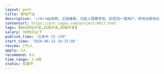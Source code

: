 ```yaml
---                
layout: post       
title: 房地产站           
description: '</br>Wp架构，正版模板，功能上需要修改，如另加一类用户，修改谷歌地址自动填充错误，添加微信微博整合，完善注册登陆，还有少量手机端css布局样式调整</br>要求熟悉wp, 有二次开发经验, 精通php.</br>'     
contenturl: https://pro.lagou.com/project/8417.html      
tags: [Web网站开发,后端开发,前端开发]            
salary: 3000元以下          
publish_time: '已发布 15 小时'         
start_time: '2018-06-13 16:35:06'           
review: 275人                   
apply: 3人                   
recommend: 0人                   
time_range: 2-4周              
status: 招募中                  
---                 
```


